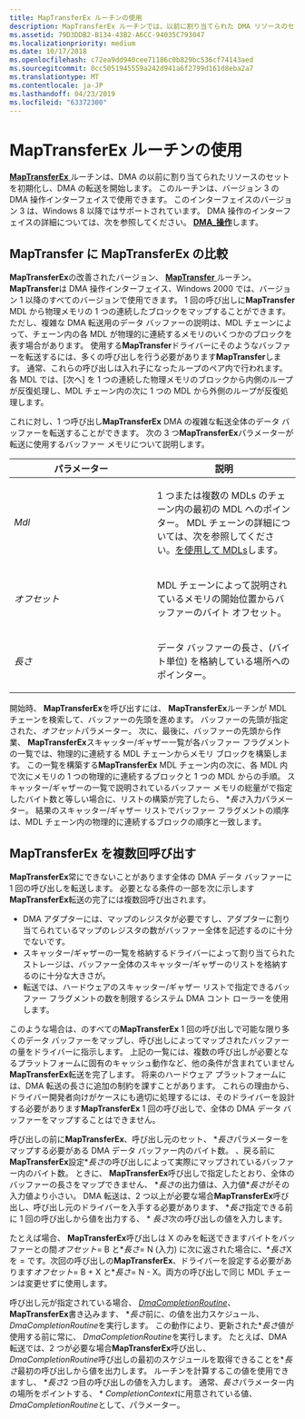 ```yaml
---
title: MapTransferEx ルーチンの使用
description: MapTransferEx ルーチンでは、以前に割り当てられた DMA リソースのセットを初期化し、DMA の転送を開始します。
ms.assetid: 79D3DDB2-B134-43B2-A6CC-94035C793047
ms.localizationpriority: medium
ms.date: 10/17/2018
ms.openlocfilehash: c72ea9dd940cee71186c0b829bc536cf74143aed
ms.sourcegitcommit: 0cc5051945559a242d941a6f2799d161d8eba2a7
ms.translationtype: MT
ms.contentlocale: ja-JP
ms.lasthandoff: 04/23/2019
ms.locfileid: "63372300"
---
```

# <a name="using-the-maptransferex-routine"></a>MapTransferEx ルーチンの使用


[ **MapTransferEx** ](https://msdn.microsoft.com/library/windows/hardware/hh406521)ルーチンは、DMA の以前に割り当てられたリソースのセットを初期化し、DMA の転送を開始します。 このルーチンは、バージョン 3 の DMA 操作インターフェイスで使用できます。 このインターフェイスのバージョン 3 は、Windows 8 以降ではサポートされています。 DMA 操作のインターフェイスの詳細については、次を参照してください。 [ **DMA\_操作**](https://msdn.microsoft.com/library/windows/hardware/ff544071)します。

## <a name="comparison-of-maptransferex-to-maptransfer"></a>MapTransfer に MapTransferEx の比較


**MapTransferEx**の改善されたバージョン、 [ **MapTransfer** ](https://msdn.microsoft.com/library/windows/hardware/ff554402)ルーチン。 **MapTransfer**は DMA 操作インターフェイス、Windows 2000 では、バージョン 1 以降のすべてのバージョンで使用できます。 1 回の呼び出しに**MapTransfer** MDL から物理メモリの 1 つの連続したブロックをマップすることができます。 ただし、複雑な DMA 転送用のデータ バッファーの説明は、MDL チェーンによって、チェーン内の各 MDL が物理的に連続するメモリのいくつかのブロックを表す場合があります。 使用する**MapTransfer**ドライバーにそのようなバッファーを転送するには、多くの呼び出しを行う必要があります**MapTransfer**します。 通常、これらの呼び出しは入れ子になったループのペア内で行われます。 各 MDL では、[次へ] を 1 つの連続した物理メモリのブロックから内側のループが反復処理し、MDL チェーン内の次に 1 つの MDL から外側のループが反復処理します。

これに対し、1 つ呼び出し**MapTransferEx** DMA の複雑な転送全体のデータ バッファーを転送することができます。 次の 3 つ**MapTransferEx**パラメーターが転送に使用するバッファー メモリについて説明します。

<table>
<colgroup>
<col width="50%" />
<col width="50%" />
</colgroup>
<thead>
<tr class="header">
<th>パラメーター</th>
<th>説明</th>
</tr>
</thead>
<tbody>
<tr class="odd">
<td><em>Mdl</em></td>
<td><p>1 つまたは複数の MDLs のチェーン内の最初の MDL へのポインター。 MDL チェーンの詳細については、次を参照してください。<a href="using-mdls.md" data-raw-source="[Using MDLs](using-mdls.md)">を使用して MDLs</a>します。</p></td>
</tr>
<tr class="even">
<td><em>オフセット</em></td>
<td><p>MDL チェーンによって説明されているメモリの開始位置からバッファーのバイト オフセット。</p></td>
</tr>
<tr class="odd">
<td><em>長さ</em></td>
<td><p>データ バッファーの長さ、(バイト単位) を格納している場所へのポインター。</p></td>
</tr>
</tbody>
</table>

 

開始時、 **MapTransferEx**を呼び出すには、 **MapTransferEx**ルーチンが MDL チェーンを検索して、バッファーの先頭を進めます。 バッファーの先頭が指定された、*オフセット*パラメーター。 次に、最後に、バッファーの先頭から作業、 **MapTransferEx**スキャッター/ギャザー一覧が各バッファー フラグメントの一覧では、物理的に連続する MDL チェーンからメモリ ブロックを構築します。 この一覧を構築する**MapTransferEx** MDL チェーン内の次に、各 MDL 内で次にメモリの 1 つの物理的に連続するブロックと 1 つの MDL からの手順。 スキャッター/ギャザーの一覧で説明されているバッファー メモリの総量がで指定したバイト数と等しい場合に、リストの構築が完了したら、 \**長さ*入力パラメーター。 結果のスキャッター/ギャザー リストでバッファー フラグメントの順序は、MDL チェーン内の物理的に連続するブロックの順序と一致します。

## <a name="multiple-calls-to-maptransferex"></a>MapTransferEx を複数回呼び出す


**MapTransferEx**常にできないことがあります全体の DMA データ バッファーに 1 回の呼び出しを転送します。 必要となる条件の一部を次に示します**MapTransferEx**転送の完了には複数回呼び出されます。

-   DMA アダプターには、マップのレジスタが必要ですし、アダプターに割り当てられているマップのレジスタの数がバッファー全体を記述するのに十分でないです。
-   スキャッター/ギャザーの一覧を格納するドライバーによって割り当てられたストレージは、バッファー全体のスキャッター/ギャザーのリストを格納するのに十分な大きさが。
-   転送では、ハードウェアのスキャッター/ギャザー リストで指定できるバッファー フラグメントの数を制限するシステム DMA コント ローラーを使用します。

このような場合は、のすべての**MapTransferEx** 1 回の呼び出しで可能な限り多くのデータ バッファーをマップし、呼び出しによってマップされたバッファーの量をドライバーに指示します。 上記の一覧には、複数の呼び出しが必要となるプラットフォームに固有のキャッシュ動作など、他の条件が含まれていません**MapTransferEx**転送を完了します。 将来のハードウェア プラットフォームには、DMA 転送の長さに追加の制約を課すことがあります。 これらの理由から、ドライバー開発者向けがケースにも適切に処理するには、そのドライバーを設計する必要があります**MapTransferEx** 1 回の呼び出しで、全体の DMA データ バッファーをマップすることはできません。

呼び出しの前に**MapTransferEx**、呼び出し元のセット、 \**長さ*パラメーターをマップする必要がある DMA データ バッファー内のバイト数。 、戻る前に**MapTransferEx**設定\**長さ*の呼び出しによって実際にマップされているバッファー内のバイト数。 ときに、 **MapTransferEx**呼び出しで指定したとおり、全体のバッファーの長さをマップできません、 \**長さ*の出力値は、入力値\**長さ*がその入力値より小さい。 DMA 転送は、2 つ以上が必要な場合**MapTransferEx**呼び出し、呼び出し元のドライバーを入手する必要があります、 \**長さ*指定できる前に 1 回の呼び出しから値を出力する、 \* *長さ*次の呼び出しの値を入力します。

たとえば場合、 **MapTransferEx**呼び出しは X のみを転送できますバイトをバッファーとの間*オフセット*= B と\**長さ*= N (入力) に次に返された場合に、\**長さ*X を = です。次回の呼び出しの**MapTransferEx**、ドライバーを設定する必要があります*オフセット*= B + X と\**長さ*= N - X。両方の呼び出しで同じ MDL チェーンは変更せずに使用します。

呼び出し元が指定されている場合、 [ *DmaCompletionRoutine*](https://msdn.microsoft.com/library/windows/hardware/hh450991)、 **MapTransferEx**書き込みます、 \**長さ*前に、の値を出力スケジュール、 *DmaCompletionRoutine*を実行します。 この動作により、更新された\**長さ*値が使用する前に常に、 *DmaCompletionRoutine*を実行します。 たとえば、DMA 転送では、2 つが必要な場合**MapTransferEx**呼び出し、 *DmaCompletionRoutine*呼び出しの最初のスケジュールを取得できることを\**長さ*最初の呼び出しから値を出力します。 ルーチンを計算するこの値を使用できますし、 \**長さ*2 つ目の呼び出しの値を入力します。 通常、*長さ*パラメーター内の場所をポイントする、 \* *CompletionContext*に用意されている値、 *DmaCompletionRoutine*として、パラメーター。

 

 




